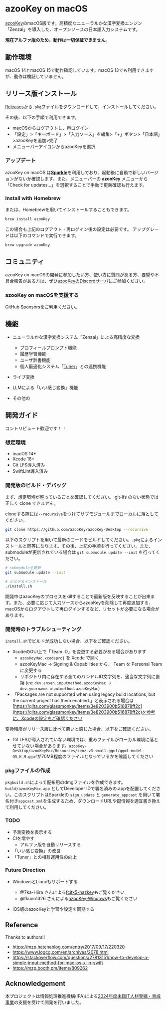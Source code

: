 # azooKey on macOS

[azooKey](https://github.com/ensan-hcl/azooKey)のmacOS版です。高精度なニューラルかな漢字変換エンジン「Zenzai」を導入した、オープンソースの日本語入力システムです。

**現在アルファ版のため、動作は一切保証できません**。

## 動作環境

macOS 14とmacOS 15で動作確認しています。macOS 13でも利用できますが、動作は検証していません。

## リリース版インストール

[Releases](https://github.com/ensan-hcl/azooKey-Desktop/releases)から`.pkg`ファイルをダウンロードして、インストールしてください。

その後、以下の手順で利用できます。

- macOSからログアウトし、再ログイン
- 「設定」>「キーボード」>「入力ソース」を編集>「+」ボタン>「日本語」>azooKeyを追加>完了
- メニューバーアイコンからazooKeyを選択

### アップデート
azooKey on macOS は[**Sparkle**](https://sparkle-project.org/)を利用しており、起動後に自動で新しいバージョンがないか確認します。また、メニューバーの **azooKey** メニューから「Check for updates…」を選択することで手動で更新確認も行えます。

### Install with Homebrew
または、Homebrewを用いてインストールすることもできます。

```bash
brew install azooKey
```
この場合も上記のログアウト・再ログイン後の設定は必要です。
アップグレードは以下のコマンドで実行できます。

```bash
brew upgrade azooKey
```

## コミュニティ

azooKey on macOSの開発に参加したい方、使い方に質問がある方、要望や不具合報告がある方は、ぜひ[azooKeyのDiscordサーバ](https://discord.gg/dY9gHuyZN5)にご参加ください。


### azooKey on macOSを支援する

GitHub Sponsorsをご利用ください。


## 機能

* ニューラルかな漢字変換システム「Zenzai」による高精度な変換
  * プロフィールプロンプト機能
  * 履歴学習機能
  * ユーザ辞書機能
  * 個人最適化システム「[Tuner](https://github.com/azooKey/Tuner)」との連携機能

* ライブ変換
* LLMによる「いい感じ変換」機能
* その他の

## 開発ガイド

コントリビュート歓迎です！！

### 想定環境
* macOS 14+
* Xcode 16+
* Git LFS導入済み
* SwiftLint導入済み

### 開発版のビルド・デバッグ

まず、想定環境が整っていることを確認してください。 git-lfs のない状態では正しく clone できません。

cloneする際には`--recursive`をつけてサブモジュールまでローカルに落としてください。

```bash
git clone https://github.com/azooKey/azooKey-Desktop --recursive
```

以下のスクリプトを用いて最新のコードをビルドしてください。`.pkg`によるインストールと同等になります。その後、上記の手順を行ってください。また、submoduleが更新されている場合は `git submodule update --init` を行ってください。

```bash
# submoduleを更新
git submodule update --init

# ビルド＆インストール
./install.sh
```

開発中はazooKeyのプロセスをkillすることで最新版を反映することが出来ます。また、必要に応じて入力ソースからazooKeyを削除して再度追加する、macOSからログアウトして再ログインするなど、リセットが必要になる場合があります。

### 開発時のトラブルシューティング

`install.sh`でビルドが成功しない場合、以下をご確認ください。

* XcodeのGUI上で「Team ID」を変更する必要がある場合があります
  * `azooKeyMac.xcodeproj` を Xcode で開く
  * azooKeyMac -> Signing & Capabilities から、 Team を Personal Team に変更する
  * リポジトリ内に存在する全てのバンドルID文字列を、適当な文字列に置換 (ex: `dev.ensan.inputmethod.azooKeyMac` -> `dev.yourname.inputmethod.azooKeyMac`)
* 「Packages are not supported when using legacy build locations, but the current project has them enabled.」と表示される場合は[https://qiita.com/glassmonkey/items/3e8203900b516878ff2c](https://qiita.com/glassmonkey/items/3e8203900b516878ff2c)を参考に、Xcodeの設定をご確認ください

変換精度がリリース版に比べて悪いと感じた場合、以下をご確認ください。
* Git LFSが導入されていない環境では、重みファイルがローカル環境に落とせていない場合があります。`azooKey-Desktop/azooKeyMac/Resources/zenz-v3-small-gguf/ggml-model-Q5_K_M.gguf`が70MB程度のファイルとなっているかを確認してください

### pkgファイルの作成
`pkgbuild.sh`によって配布用のdmgファイルを作成できます。`build/azooKeyMac.app` としてDeveloper IDで署名済みの.appを配置してください。このスクリプトはSparkleの `sign_update` と `generate_appcast` を用いて署名付き`appcast.xml`を生成するため、ダウンロードURLや鍵情報を適宜書き換えて利用してください。

### TODO
* 予測変換を表示する
* CIを増やす
  * アルファ版を自動リリースする
* 「いい感じ変換」の改良
* 「Tuner」との相互運用性の向上

### Future Direction

* WindowsとLinuxもサポートする
  * @7ka-Hiira さんによる[fcitx5-hazkey](https://github.com/7ka-Hiira/fcitx5-hazkey)もご覧ください
  * @fkunn1326 さんによる[azooKey-Windows](https://github.com/fkunn1326/azooKey-Windows)もご覧ください

* iOS版のazooKeyと学習や設定を同期する

## Reference

Thanks to authors!!

* https://mzp.hatenablog.com/entry/2017/09/17/220320
* https://www.logcg.com/en/archives/2078.html
* https://stackoverflow.com/questions/27813151/how-to-develop-a-simple-input-method-for-mac-os-x-in-swift
* https://mzp.booth.pm/items/809262

## Acknowledgement
本プロジェクトは情報処理推進機構(IPA)による[2024年度未踏IT人材発掘・育成事業](https://www.ipa.go.jp/jinzai/mitou/it/2024/koubokekka.html)の支援を受けて開発を行いました。
